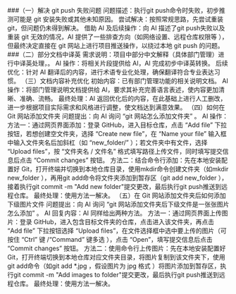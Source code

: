 ###（一）解决 git push 失败问题
问题描述：执行git push命令时失败，初步推测可能是 git 安装失败或其他未知原因。
尝试解决：按照常规思路，先尝试重装 git，但问题仍未得到解决。
借助 AI 及后续操作：向 AI 描述了git push失败以及重装 git 无效的情况，AI 提供了一些排查方向（如网络设置、远程仓库权限等 ），但最终决定直接在 git 网站上进行项目推送操作，以绕过本地 git push 的问题。
###（二）部分文档中译英
需求说明：项目中部分中文解释（具体部门管理）进行中译英处理，。
AI 操作：将相关片段提供给 AI，AI 完成初步中译英转换。
后续优化：针对 AI 翻译后的内容，进行术语专业化处理，确保翻译符合专业表达习惯。
（三）文档内容补充优化
初始内容：已有部门管理功能的相关说明文档。
AI 操作：将部门管理说明文档提供给 AI，要求其补充完善语言表述，使内容更加清晰、准确、流畅。
最终处理：AI 返回优化后的内容，在此基础上进行人工删改，进一步根据项目实际需求和风格进行调整，使文档达到满意效果。
（四）如何在 Git 网站添加文件夹
问题提出：向 AI 询问 “git 网站怎么添加文件夹” 。
AI 操作：
方法一：通过网页界面添加：登录 GitHub，进入目标仓库，点击 “Add file” 下拉按钮，若想创建空文件夹，选择 “Create new file”，在 “Name your file” 输入框中输入文件夹名后加斜杠（如 “new_folder/” ）；若文件夹中有文件，选择 “Upload files”，按 “文件夹名 / 文件名” 格式填写路径上传文件，同时填写提交信息后点击 “Commit changes” 按钮。
方法二：结合命令行添加：先在本地安装配置好 Git，打开终端并切换到本地仓库目录，使用mkdir命令创建文件夹（如mkdir new_folder ），再用git add命令将文件夹添加到暂存区（git add new_folder ），接着执行git commit -m "Add new folder"提交更改，最后执行git push推送到远程仓库。
最终处理：使用方法一解决。
（五）在 Git 网站添加文件夹后如何添加下级图片文件
问题提出：向 AI 询问 “git 网站添加文件夹后下级文件是一张张图片怎么添加” 。
AI 回复内容：AI 同样给出两种方法。
方法一：通过网页界面上传图片：登录 GitHub，进入包含目标文件夹的仓库，点击进入该文件夹，再点击 “Add file” 下拉按钮选择 “Upload files”，在文件选择框中选中要上传的图片（可按住 “Ctrl” 键 /“Command” 键多选 ），点击 “Open”，填写提交信息后点击 “Commit changes” 按钮。
方法二：使用命令行上传图片：先在本地安装配置好 Git，打开终端切换到本地仓库对应文件夹目录，将图片复制到该文件夹下，使用git add命令（如git add *.jpg ，假设图片为 jpg 格式 ）将图片添加到暂存区，执行git commit -m "Add images to folder"提交更改，最后执行git push推送到远程仓库。
最终处理：使用方法一解决。
